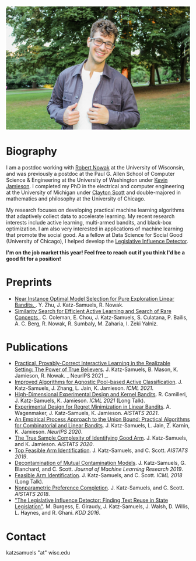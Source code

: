 

![image](https://raw.githubusercontent.com/jkatzsam/jkatzsam.github.io/master/IMG_0889.JPG)

# Biography

I am a postdoc working with <a href="https://nowak.ece.wisc.edu/">Robert Nowak</a> at the University of Wisconsin, and was previously a postdoc at the Paul G. Allen School of Computer Science & Engineering at the University of Washington under <a href="https://homes.cs.washington.edu/~jamieson/about.html">Kevin Jamieson</a>. I completed my PhD in the electrical and computer engineering at the University of Michigan under <a href="https://web.eecs.umich.edu/~cscott/">Clayton Scott</a>  and double-majored in mathematics and philosophy at the University of Chicago. 

My research focuses on developing practical machine learning algorithms that adaptively collect data to accelerate learning. My recent research interests include active learning, multi-armed bandits, and black-box optimization. I am also very interested in applications of machine learning that promote the social good. As a fellow at Data Science for Social Good (University of Chicago), I helped develop the <a href="https://dssg.uchicago.edu/lid/">Legislative Influence Detector</a>. 
                                                                                      
<b>I'm on the job market this year! Feel free to reach out if you think I'd be a good fit for a position! </b>

# Preprints


<ul>
   <li><a href="https://arxiv.org/abs/2109.05131">Near Instance Optimal Model Selection for Pure Exploration Linear Bandits. </a>. Y. Zhu, J. Katz-Samuels, R. Nowak. </li>

<li><a href="https://arxiv.org/abs/2007.00077">Similarity Search for Efficient Active Learning and Search of Rare Concepts </a>. C. Coleman, E. Chou, J. Katz-Samuels, S. Culatana, P. Bailis, A. C. Berg, R. Nowak, R. Sumbaly, M. Zaharia, I. Zeki Yalniz.
  </li>
</ul>


# Publications

<ul>
   <li><a href="https://arxiv.org/pdf/2111.04915.pdf"> Practical, Provably-Correct Interactive Learning in the Realizable Setting: The Power of True Believers</a>. J. Katz-Samuels, B. Mason, K. Jamieson, R. Nowak. _ NeurIPS 2021 _.
</li>
  <li><a href="https://arxiv.org/abs/2105.06499">Improved Algorithms for Agnostic Pool-based Active Classification</a>. J. Katz-Samuels, J. Zhang, L. Jain, K. Jamieson. <i>ICML 2021</i>.</li>
  <li><a href="https://arxiv.org/abs/2105.05806">High-Dimensional Experimental Design and Kernel Bandits</a>. R. Camilleri, J. Katz-Samuels, K. Jamieson. <i>ICML 2021</i> (Long Talk).</li>
  <li><a href="https://arxiv.org/pdf/2011.00576.pdf">Experimental Design for Regret Minimization in Linear Bandits</a>. A. Wagenmaker, J. Katz-Samuels, K. Jamieson. <i>AISTATS 2021</i>.</li>
  <li><a href="https://proceedings.neurips.cc/paper/2020/hash/75800f73fa80f935216b8cfbedf77bfa-Abstract.html">An Empirical Process Approach to the Union Bound: Practical Algorithms for Combinatorial and Linear Bandits</a>. J. Katz-Samuels, L. Jain, Z. Karnin, K. Jamieson. <i>NeurIPS 2020</i>.</li>
  <li><a href="http://proceedings.mlr.press/v108/katz-samuels20a.html">The True Sample Complexity of Identifying Good Arm</a>. J. Katz-Samuels, and K. Jamieson. <i>AISTATS 2020</i>.</li>
  <li><a href="http://proceedings.mlr.press/v89/katz-samuels19a.html">Top Feasible Arm Identification</a>. J. Katz-Samuels, and C. Scott. <i>AISTATS 2019</i>.</li>
  <li><a href="http://jmlr.org/papers/volume20/17-576/17-576.pdf">Decontamination of Mutual Contamination Models</a>. J. Katz-Samuels, G. Blanchard, and C. Scott. <i>Journal of Machine Learning Research 2019</i>.</li>
  <li><a href="http://proceedings.mlr.press/v80/katz-samuels18a.html">Feasible Arm Identification</a>. J. Katz-Samuels, and C. Scott. <i>ICML 2018</i> (Long Talk).</li>
  <li><a href="http://proceedings.mlr.press/v84/katz-samuels18a.html">Nonparametric Preference Completion</a>. J. Katz-Samuels, and C. Scott. <i>AISTATS 2018</i>.</li>
    <li><a href="http://www.kdd.org/kdd2016/papers/files/adf0831-burgessA.pdf">"The Legislative Influence Detector: Finding Text Reuse in State Legislation"</a>. M. Burgess, E. Giraudy, J. Katz-Samuels, J. Walsh, D. Willis, L. Haynes, and R. Ghani. <i>KDD 2016</i>.</li>
</ul>

# Contact
katzsamuels "at" wisc.edu
